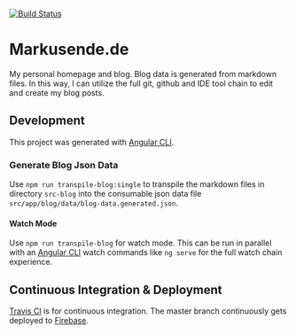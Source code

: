 [![Build Status](https://travis-ci.org/Markus-Ende/markusende.de.svg?branch=master)](https://travis-ci.org/Markus-Ende/markusende.de)

# Markusende.de

My personal homepage and blog. Blog data is generated from markdown files. In this way, I can utilize the full git, github and IDE tool chain to edit and create my blog posts.

## Development

This project was generated with [Angular CLI](https://github.com/angular/angular-cli).

### Generate Blog Json Data

Use `npm run transpile-blog:single` to transpile the markdown files in directory `src-blog` into the consumable json data file `src/app/blog/data/blog-data.generated.json`.

#### Watch Mode

Use `npm run transpile-blog` for watch mode. This can be run in parallel with an [Angular CLI](https://github.com/angular/angular-cli) watch commands like `ng serve` for the full watch chain experience.

## Continuous Integration & Deployment

[Travis CI](https://travis-ci.org/) is for continuous integration. The master branch continuously gets deployed to [Firebase](https://firebase.google.com/).
